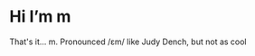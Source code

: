 # Hi I’m m

That's it... m. Pronounced /ɛm/ like Judy Dench, but not as cool

<!-- 


- 👀 I’m interested in ...
- 🌱 I’m currently learning ...
- 💞️ I’m looking to collaborate on ...
- 📫 How to reach me ...
 -->
<!---
non-zero-sum/non-zero-sum is a ✨ special ✨ repository because its `README.md` (this file) appears on your GitHub profile.
You can click the Preview link to take a look at your changes.
--->
